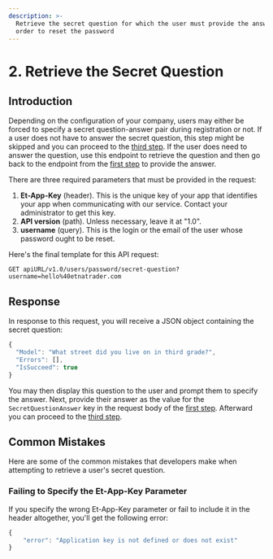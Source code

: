 ```yaml
---
description: >-
  Retrieve the secret question for which the user must provide the answer in
  order to reset the password
---
```


# 2. Retrieve the Secret Question

## Introduction

Depending on the configuration of your company, users may either be forced to specify a secret question-answer pair during registration or not. If a user does not have to answer the secret question, this step might be skipped and you can proceed to the [third step](2.-generate-a-token-for-a-new-password.md). If the user does need to answer the question, use this endpoint to retrieve the question and then go back to the endpoint from the [first step](1.-reset-traders-password.md) to provide the answer.

There are three required parameters that must be provided in the request:

1. **Et-App-Key** \(header\). This is the unique key of your app that identifies your app when communicating with our service. Contact your administrator to get this key.
2. **API version** \(path\). Unless necessary, leave it at "1.0".
3. **username** \(query\). This is the login or the email of the user whose password ought to be reset.

Here's the final template for this API request:

```text
GET apiURL/v1.0/users/password/secret-question?username=hello%40etnatrader.com
```

## Response

In response to this request, you will receive a JSON object containing the secret question:

```javascript
{
  "Model": "What street did you live on in third grade?",
  "Errors": [],
  "IsSucceed": true
}
```

You may then display this question to the user and prompt them to specify the answer. Next, provide their answer as the value for the `SecretQuestionAnswer` key in the request body of the [first step](1.-reset-traders-password.md). Afterward you can proceed to the [third step](2.-generate-a-token-for-a-new-password.md).

## Common Mistakes

Here are some of the common mistakes that developers make when attempting to retrieve a user's secret question.

### Failing to Specify the Et-App-Key Parameter

If you specify the wrong Et-App-Key parameter or fail to include it in the header altogether, you'll get the following error:

```javascript
{
    "error": "Application key is not defined or does not exist"
}
```

